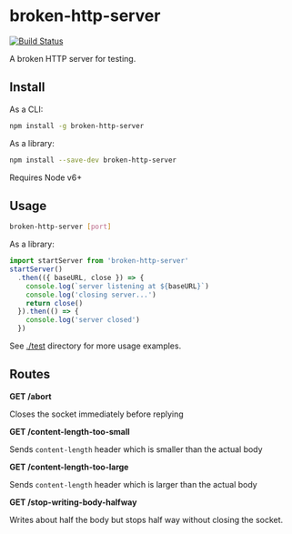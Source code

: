 # broken-http-server

[![Build Status](https://travis-ci.org/blockai/broken-http-server.svg?branch=master)](https://travis-ci.org/blockai/broken-http-server)

A broken HTTP server for testing.

## Install

As a CLI:

```bash
npm install -g broken-http-server
```

As a library:

```bash
npm install --save-dev broken-http-server
```

Requires Node v6+

## Usage

```bash
broken-http-server [port]
```

As a library:

```javascript
import startServer from 'broken-http-server'
startServer()
  .then(({ baseURL, close }) => {
    console.log(`server listening at ${baseURL}`)
    console.log('closing server...')
    return close()
  }).then(() => {
    console.log('server closed')
  })
```

See [./test](./test) directory for more usage examples.

## Routes

**GET /abort**

Closes the socket immediately before replying

**GET /content-length-too-small**

Sends `content-length` header which is smaller than the actual body

**GET /content-length-too-large**

Sends `content-length` header which is larger than the actual body

**GET /stop-writing-body-halfway**

Writes about half the body but stops half way without closing the
socket.